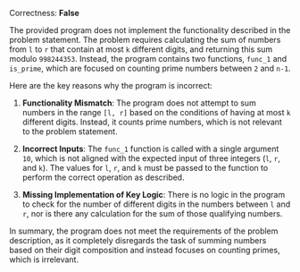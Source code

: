 Correctness: **False**

The provided program does not implement the functionality described in the problem statement. The problem requires calculating the sum of numbers from `l` to `r` that contain at most `k` different digits, and returning this sum modulo `998244353`. Instead, the program contains two functions, `func_1` and `is_prime`, which are focused on counting prime numbers between `2` and `n-1`. 

Here are the key reasons why the program is incorrect:

1. **Functionality Mismatch**: The program does not attempt to sum numbers in the range `[l, r]` based on the conditions of having at most `k` different digits. Instead, it counts prime numbers, which is not relevant to the problem statement.

2. **Incorrect Inputs**: The `func_1` function is called with a single argument `10`, which is not aligned with the expected input of three integers (`l`, `r`, and `k`). The values for `l`, `r`, and `k` must be passed to the function to perform the correct operation as described.

3. **Missing Implementation of Key Logic**: There is no logic in the program to check for the number of different digits in the numbers between `l` and `r`, nor is there any calculation for the sum of those qualifying numbers. 

In summary, the program does not meet the requirements of the problem description, as it completely disregards the task of summing numbers based on their digit composition and instead focuses on counting primes, which is irrelevant.